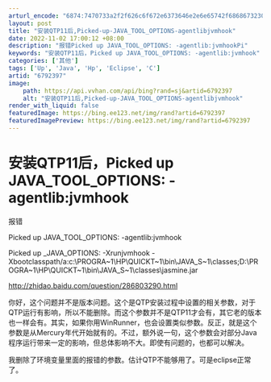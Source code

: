 ```yaml
---
arturl_encode: "6874:7470733a2f2f626c6f672e6373646e2e6e65742f6868673230:382f61727469636c652f64657461696c732f36373932333937"
layout: post
title: "安装QTP11后,Picked-up-JAVA_TOOL_OPTIONS-agentlibjvmhook"
date: 2022-11-02 17:00:12 +08:00
description: "报错Picked up JAVA_TOOL_OPTIONS: -agentlib:jvmhookPi"
keywords: "安装QTP11后，Picked up JAVA_TOOL_OPTIONS: -agentlib:jvmhook"
categories: ['其他']
tags: ['Up', 'Java', 'Hp', 'Eclipse', 'C']
artid: "6792397"
image:
    path: https://api.vvhan.com/api/bing?rand=sj&artid=6792397
    alt: "安装QTP11后,Picked-up-JAVA_TOOL_OPTIONS-agentlibjvmhook"
render_with_liquid: false
featuredImage: https://bing.ee123.net/img/rand?artid=6792397
featuredImagePreview: https://bing.ee123.net/img/rand?artid=6792397
---
```


# 安装QTP11后，Picked up JAVA_TOOL_OPTIONS: -agentlib:jvmhook

报错

Picked up JAVA_TOOL_OPTIONS: -agentlib:jvmhook

Picked up _JAVA_OPTIONS: -Xrunjvmhook -Xbootclasspath/a:c:\PROGRA~1\HP\QUICKT~1\bin\JAVA_S~1\classes;D:\PROGRA~1\HP\QUICKT~1\bin\JAVA_S~1\classes\jasmine.jar

<http://zhidao.baidu.com/question/286803290.html>

你好，这个问题并不是版本问题。这个是QTP安装过程中设置的相关参数，对于QTP运行有影响，所以不能删除。而这个参数并不是QTP11才会有，其它老的版本也一样会有。其实，如果你用WinRunner，也会设置类似参数。反正，就是这个参数是从Mercury年代开始就有的。不过，额外说一句，这个参数会对部分Java程序运行带来一定的影响，但总体影响不大。即使有问题的，也都可以解决。

我删除了环境变量里面的报错的参数。估计QTP不能够用了。可是eclipse正常了。